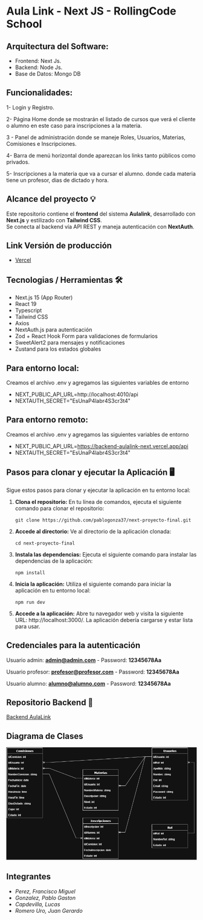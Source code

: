 # Aula Link - Next JS - RollingCode School

## Arquitectura del Software:

- Frontend: Next Js.
- Backend: Node Js.
- Base de Datos: Mongo DB

## Funcionalidades:

1- Login y Registro.

2- Página Home donde se mostrarán el listado de cursos que verá el cliente o alumno en este caso para inscripciones a la materia.

3 - Panel de administración donde se maneje Roles, Usuarios, Materias, Comisiones e Inscripciones.

4- Barra de menú horizontal donde aparezcan los links tanto públicos como privados.

5- Inscripciones a la materia que va a cursar el alumno. donde cada materia tiene un profesor, dias de dictado y hora.


## Alcance del proyecto 💡

Este repositorio contiene el **frontend** del sistema **Aulalink**, desarrollado con **Next.js** y estilizado con **Tailwind CSS**.  
Se conecta al backend vía API REST y maneja autenticación con **NextAuth**.

## Link Versión de producción 

- [Vercel](https://next-proyecto-final.vercel.app/)

## Tecnologias / Herramientas 🛠

- Next.js 15 (App Router)
- React 19
- Typescript
- Tailwind CSS
- Axios
- NextAuth.js para autenticación
- Zod + React Hook Form para validaciones de formularios
- SweetAlert2 para mensajes y notificaciones
- Zustand para los estados globales

## Para entorno **local**:

Creamos el archivo .env y agregamos las siguientes variables de entorno

- NEXT_PUBLIC_API_URL=http://localhost:4010/api
- NEXTAUTH_SECRET="EsUnaP4labr4S3cr3t4"

## Para entorno **remoto**:

Creamos el archivo .env y agregamos las siguientes variables de entorno

- NEXT_PUBLIC_API_URL=https://backend-aulalink-next.vercel.app/api
- NEXTAUTH_SECRET="EsUnaP4labr4S3cr3t4"

## Pasos para clonar y ejecutar la Aplicación 🖥

Sigue estos pasos para clonar y ejecutar la aplicación en tu entorno local:

1.  **Clona el repositorio:** En tu línea de comandos, ejecuta el siguiente comando para clonar el repositorio:

    ```
    git clone https://github.com/pablogonza37/next-proyecto-final.git
    ```

2.  **Accede al directorio:** Ve al directorio de la aplicación clonada:

    ```
    cd next-proyecto-final
    ```

3.  **Instala las dependencias:** Ejecuta el siguiente comando para instalar las dependencias de la aplicación:

    ```
    npm install
    ```

4.  **Inicia la aplicación:** Utiliza el siguiente comando para iniciar la aplicación en tu entorno local:

    ```
    npm run dev
    ```

5.  **Accede a la aplicación:** Abre tu navegador web y visita la siguiente URL: http://localhost:3000/. La aplicación debería cargarse y estar lista para usar.

## Credenciales para la autenticación

Usuario admin: **admin@admin.com** - Password: **12345678Aa**

Usuario profesor: **profesor@profesor.com** - Password: **12345678Aa**

Usuario alumno: **alumno@alumno.com** - Password: **12345678Aa**

## Repositorio Backend 📌

[Backend AulaLink](https://github.com/jgromerou/backend-aulalink-next.git)

## Diagrama de Clases

![alt text](AulaLinkDiagramaDeFlujo.drawio.png)

## Integrantes

- *Perez, Francisco Miguel*
- *Gonzalez, Pablo Gaston*
- *Capdevilla, Lucas*
- *Romero Uro, Juan Gerardo*
